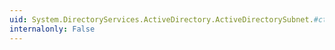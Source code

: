 ```yaml
---
uid: System.DirectoryServices.ActiveDirectory.ActiveDirectorySubnet.#ctor(System.DirectoryServices.ActiveDirectory.DirectoryContext,System.String,System.String)
internalonly: False
---
```

